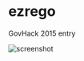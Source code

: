 ezrego
======

GovHack 2015 entry

![screenshot](https://raw.github.com/zamaudio/ezrego/master/ezrego/static/images/EZRego.jpg "")
